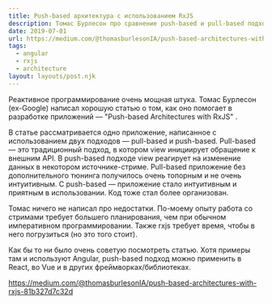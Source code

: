 ```yaml
---
title: Push-based архитектура с использованием RxJS
description: Томас Бурлесон про сравнение push-based и pull-based подходов построения приложений
date: 2019-07-01
url: https://medium.com/@thomasburlesonIA/push-based-architectures-with-rxjs-81b327d7c32d
tags:
  - angular
  - rxjs
  - architecture
layout: layouts/post.njk
---
```

Реактивное программирование очень мощная штука. Томас Бурлесон (ex-Google) написал хорошую статью о том, как оно помогает в разработке приложений — "Push-based Architectures with RxJS" .

В статье рассматривается одно приложение, написанное с использованием двух подходов — pull-based и push-based. Pull-based — это традиционный подход, в котором view инициирует обращение к внешним API. В push-based подходе view реагирует на изменение данных в некотором источнике-стриме. Pull-based приложение без дополнительного тюнинга получилось очень топорным и не очень интуитивным. С push-based — приложение стало интуитивным и приятным в использовании. Код тоже стал более организован.

Томас ничего не написал про недостатки. По-моему опыту работа со стримами требует большего планирования, чем при обычном императивном программировании. Также rxjs требует время, чтобы в него погрузиться (но это того стоит).

Как бы то ни было очень советую посмотреть статью. Хотя примеры там и используют Angular, push-based подход можно применить в React, во Vue и в других фреймворках/библиотеках.

https://medium.com/@thomasburlesonIA/push-based-architectures-with-rxjs-81b327d7c32d
